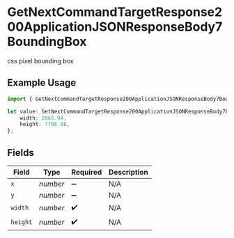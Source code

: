 # GetNextCommandTargetResponse200ApplicationJSONResponseBody7BoundingBox

css pixel bounding box

## Example Usage

```typescript
import { GetNextCommandTargetResponse200ApplicationJSONResponseBody7BoundingBox } from "momentic/models/operations";

let value: GetNextCommandTargetResponse200ApplicationJSONResponseBody7BoundingBox = {
    width: 2065.94,
    height: 7786.96,
};
```

## Fields

| Field              | Type               | Required           | Description        |
| ------------------ | ------------------ | ------------------ | ------------------ |
| `x`                | *number*           | :heavy_minus_sign: | N/A                |
| `y`                | *number*           | :heavy_minus_sign: | N/A                |
| `width`            | *number*           | :heavy_check_mark: | N/A                |
| `height`           | *number*           | :heavy_check_mark: | N/A                |
